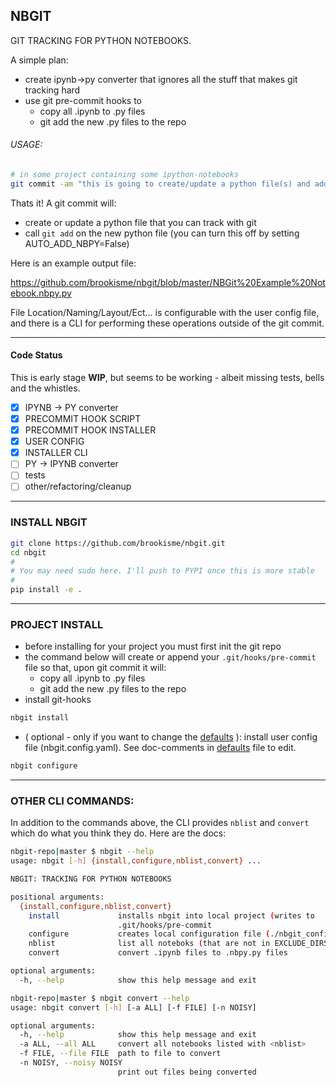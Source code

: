 ## NBGIT 

GIT TRACKING FOR PYTHON NOTEBOOKS.

A simple plan: 

* create ipynb->py converter that ignores all the stuff that makes git tracking hard
* use git pre-commit hooks to
    * copy all .ipynb to .py files
    * git add the new .py files to the repo

###### USAGE:

```bash
# in some project containing some ipython-notebooks
git commit -am "this is going to create/update a python file(s) and add it(them) to your repo"
```

Thats it! A git commit will:

* create or update a python file that you can track with git
* call `git add` on the new python file (you can turn this off by setting AUTO_ADD_NBPY=False)

Here is an example output file:

https://github.com/brookisme/nbgit/blob/master/NBGit%20Example%20Notebook.nbpy.py

File Location/Naming/Layout/Ect... is configurable with the user config file, and there is a CLI for performing these operations outside of the git commit.

--------------------------------
#### Code Status
This is early stage **WIP**, but seems to be working - albeit missing tests, bells and the whistles.

- [x] IPYNB -> PY converter
- [x] PRECOMMIT HOOK SCRIPT
- [x] PRECOMMIT HOOK INSTALLER
- [x] USER CONFIG
- [x] INSTALLER CLI
- [ ] PY -> IPYNB converter
- [ ] tests
- [ ] other/refactoring/cleanup

--------------------------------
### INSTALL NBGIT

```bash
git clone https://github.com/brookisme/nbgit.git
cd nbgit
#
# You may need sudo here. I'll push to PYPI once this is more stable
#
pip install -e .
```


--------------------------------
### PROJECT INSTALL

* before installing for your project you must first init the git repo
* the command below will create or append your `.git/hooks/pre-commit` file so that, upon git commit it will:
    * copy all .ipynb to .py files
    * git add the new .py files to the repo
* install git-hooks 

```bash
nbgit install
```

* ( optional - only if you want to change the [defaults](https://github.com/brookisme/nbgit/blob/master/nbgit/default.config.yaml) ): install user config file (nbgit.config.yaml).  See doc-comments in [defaults](https://github.com/brookisme/nbgit/blob/master/nbgit/default.config.yaml) file to edit.

```bash
nbgit configure
```

--------------------------------
### OTHER CLI COMMANDS:

In addition to the commands above, the CLI provides `nblist` and `convert` which do what you think they do.  Here are the docs:

```bash
nbgit-repo|master $ nbgit --help
usage: nbgit [-h] {install,configure,nblist,convert} ...

NBGIT: TRACKING FOR PYTHON NOTEBOOKS

positional arguments:
  {install,configure,nblist,convert}
    install             installs nbgit into local project (writes to
                        .git/hooks/pre-commit
    configure           creates local configuration file (./nbgit_config.py)
    nblist              list all noteboks (that are not in EXCLUDE_DIRS)
    convert             convert .ipynb files to .nbpy.py files

optional arguments:
  -h, --help            show this help message and exit
```

```bash
nbgit-repo|master $ nbgit convert --help
usage: nbgit convert [-h] [-a ALL] [-f FILE] [-n NOISY]

optional arguments:
  -h, --help            show this help message and exit
  -a ALL, --all ALL     convert all notebooks listed with <nblist>
  -f FILE, --file FILE  path to file to convert
  -n NOISY, --noisy NOISY
                        print out files being converted
```

